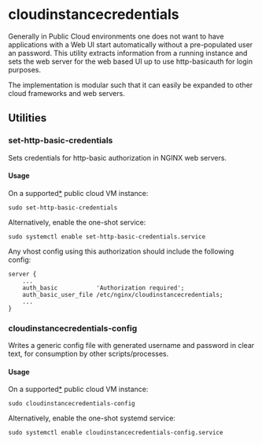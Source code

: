# cloudinstancecredentials

Generally in Public Cloud environments one does not want to have applications with a Web UI start automatically without a pre-populated user an password. This utility extracts information from a running instance and sets the web server for the web based UI up to use http-basicauth for login purposes.

The implementation is modular such that it can easily be expanded to other cloud frameworks and web servers.

## Utilities

### set-http-basic-credentials

Sets credentials for http-basic authorization in NGINX web servers.

#### Usage

On a supported[*](lib/cloudinstancecredentials/) public cloud VM instance:
```
sudo set-http-basic-credentials
```

Alternatively, enable the one-shot service:
```
sudo systemctl enable set-http-basic-credentials.service
```

Any vhost config using this authorization should include the following config:
```
server {
    ...
    auth_basic	         'Authorization required';
    auth_basic_user_file /etc/nginx/cloudinstancecredentials;
    ...
}
```

### cloudinstancecredentials-config

Writes a generic config file with generated username and password in clear text,
for consumption by other scripts/processes.

#### Usage

On a supported[*](lib/cloudinstancecredentials/) public cloud VM instance:
```
sudo cloudinstancecredentials-config
```
Alternatively, enable the one-shot systemd service:
```
sudo systemctl enable cloudinstancecredentials-config.service
```
